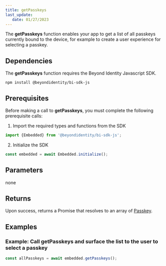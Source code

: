 ```yaml
---
title: getPasskeys
last_update: 
   date: 01/27/2023
---
```


The **getPasskeys** function enables your app to get a list of all passkeys currently bound to the device, for example to create a user experience for selecting a passkey.

## Dependencies
The **getPasskeys** function requires the Beyond Identity Javascript SDK.
```
npm install @beyondidentity/bi-sdk-js
```
## Prerequisites
Before making a call to **getPasskeys**, you must complete the following prerequisite calls:  

1. Import the required types and functions from the SDK
```javascript
import {Embedded} from '@beyondidentity/bi-sdk-js';
```  

2. Initialize the SDK
```javascript
const embedded = await Embedded.initialize();
```  

## Parameters
none

## Returns
Upon success, returns a Promise that resolves to an array of [Passkey](./js-sdk-passkey-type.md).

## Examples
### Example: Call getPasskeys and surface the list to the user to select a passkey
```javascript
const allPasskeys = await embedded.getPasskeys();
```  

